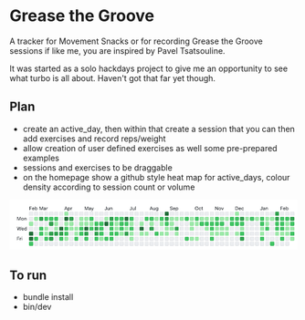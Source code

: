 # Grease the Groove

A tracker for Movement Snacks or for recording Grease the Groove sessions if like me, you are inspired by Pavel Tsatsouline.

It was started as a solo hackdays project to give me an opportunity to see what turbo is all about. Haven't got that far yet though.

## Plan

- create an active_day, then within that create a session that you can then add exercises and record reps/weight
- allow creation of user defined exercises as well some pre-prepared examples
- sessions and exercises to be draggable
- on the homepage show a github style heat map for active_days, colour density according to session count or volume

![heatmap](public/heatmap.png)

## To run

- bundle install
- bin/dev
